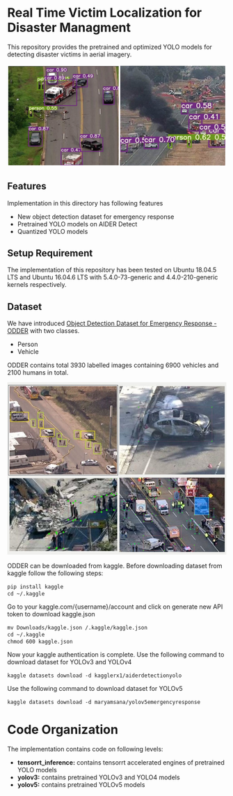 # Real Time Victim Localization for Disaster Managment
This repository provides the pretrained and optimized YOLO models for detecting disaster victims in aerial imagery.

![example](/code/victim_localization/yolov3/resources/detection_results.PNG)

## Features
Implementation in this directory has following features
- New object detection dataset for emergency response
- Pretrained YOLO models on AIDER Detect
- Quantized YOLO models

## Setup Requirement
The implementation of this repository has been tested on Ubuntu 18.04.5 LTS and Ubuntu 16.04.6 LTS with 5.4.0-73-generic and 4.4.0-210-generic kernels respectively. 

## Dataset
We have introduced [Object Detection Dataset for Emergency Response - ODDER](https://www.kaggle.com/maryamsana/yolov5emergencyresponse) with two classes.
- Person
- Vehicle

ODDER contains total 3930 labelled images containing 6900 vehicles and 2100 humans in total.

![ODDER](/code/victim_localization/yolov3/resources/aider_detect.jpg)


ODDER can be downloaded from kaggle. 
Before downloading dataset from kaggle follow the following steps:
```
pip install kaggle
cd ~/.kaggle
```
Go to your kaggle.com/{username}/account and click on generate new API token to download kaggle.json

```
mv Downloads/kaggle.json /.kaggle/kaggle.json
cd ~/.kaggle
chmod 600 kaggle.json
```
Now your kaggle authentication is complete.
Use the following command to download dataset for YOLOv3 and YOLOv4
```
kaggle datasets download -d kagglerx1/aiderdetectionyolo
```
Use the following command to download dataset for YOLOv5
```
kaggle datasets download -d maryamsana/yolov5emergencyresponse
```

# Code Organization
The implementation contains code on following levels:
- **tensorrt_inference:** contains tensorrt accelerated engines of pretrained YOLO models
- **yolov3:** contains pretrained YOLOv3 and YOLO4 models
- **yolov5:** contains pretrained YOLOv5 models

